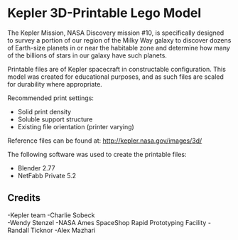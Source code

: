 # Kepler 3D-Printable Lego Model

The Kepler Mission, NASA Discovery mission #10,
is specifically designed to survey a portion of 
our region of the Milky Way galaxy to discover 
dozens of Earth-size planets in or near the 
habitable zone and determine how many of the 
billions of stars in our galaxy have such planets.

Printable files are of Kepler spacecraft in constructable configuration. 
This model was created for educational purposes, and as such files are scaled for durability where appropriate.

Recommended print settings:
* Solid print density
* Soluble support structure
* Existing file orientation (printer varying)

Reference files can be found at: http://kepler.nasa.gov/images/3d/

The following software was used to create the printable files:
* Blender 2.77
* NetFabb Private 5.2

## Credits
-Kepler team
	-Charlie Sobeck  
	-Wendy Stenzel 
-NASA Ames SpaceShop Rapid Prototyping Facility
	-Randall Ticknor
	-Alex Mazhari
